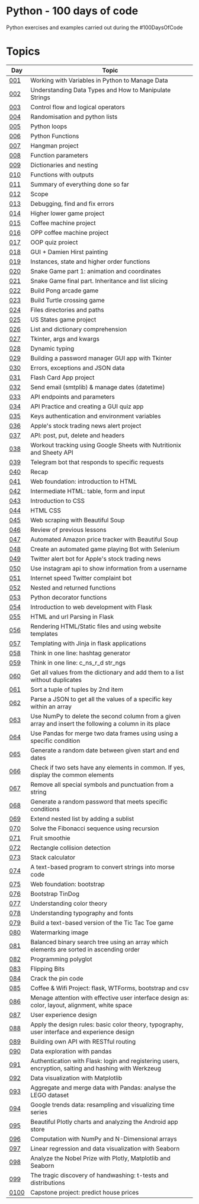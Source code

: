 # Python - 100 days of code

Python exercises and examples carried out during the #100DaysOfCode

# Topics
| Day  | Topic |
| ------------- | ------------- |
| [001](https://github.com/simonemargio/100DaysOfCode-Python/tree/main/001)  | Working with Variables in Python to Manage Data  |
| [002](https://github.com/simonemargio/100DaysOfCode-Python/tree/main/002)  | Understanding Data Types and How to Manipulate Strings  |
| [003](https://github.com/simonemargio/100DaysOfCode-Python/tree/main/003)  | Control flow and logical operators |
| [004](https://github.com/simonemargio/100DaysOfCode-Python/tree/main/004)  | Randomisation and python lists |
| [005](https://github.com/simonemargio/100DaysOfCode-Python/tree/main/005)  | Python loops |
| [006](https://github.com/simonemargio/100DaysOfCode-Python/tree/main/006)  | Python Functions |
| [007](https://github.com/simonemargio/100DaysOfCode-Python/tree/main/007)  | Hangman project |
| [008](https://github.com/simonemargio/100DaysOfCode-Python/tree/main/008)  | Function parameters |
| [009](https://github.com/simonemargio/100DaysOfCode-Python/tree/main/009)  | Dictionaries and nesting |
| [010](https://github.com/simonemargio/100DaysOfCode-Python/tree/main/010)  | Functions with outputs |
| [011](https://github.com/simonemargio/100DaysOfCode-Python/tree/main/011)  | Summary of everything done so far |
| [012](https://github.com/simonemargio/100DaysOfCode-Python/tree/main/012)  | Scope |
| [013](https://github.com/simonemargio/100DaysOfCode-Python/tree/main/013)  | Debugging, find and fix errors |
| [014](https://github.com/simonemargio/100DaysOfCode-Python/tree/main/014)  | Higher lower game project |
| [015](https://github.com/simonemargio/100DaysOfCode-Python/tree/main/015)  | Coffee machine project |
| [016](https://github.com/simonemargio/100DaysOfCode-Python/tree/main/016)  | OPP coffee machine project |
| [017](https://github.com/simonemargio/100DaysOfCode-Python/tree/main/017)  | OOP quiz proiect |
| [018](https://github.com/simonemargio/100DaysOfCode-Python/tree/main/018)  | GUI + Damien Hirst painting |
| [019](https://github.com/simonemargio/100DaysOfCode-Python/tree/main/019)  | Instances, state and higher order functions |
| [020](https://github.com/simonemargio/100DaysOfCode-Python/tree/main/020)  | Snake Game part 1: animation and coordinates |
| [021](https://github.com/simonemargio/100DaysOfCode-Python/tree/main/021)  | Snake Game final part. Inheritance and list slicing |
| [022](https://github.com/simonemargio/100DaysOfCode-Python/tree/main/022)  | Build Pong arcade game |
| [023](https://github.com/simonemargio/100DaysOfCode-Python/tree/main/023)  | Build Turtle crossing game |
| [024](https://github.com/simonemargio/100DaysOfCode-Python/tree/main/024)  | Files directories and paths |
| [025](https://github.com/simonemargio/100DaysOfCode-Python/tree/main/025)  | US States game project |
| [026](https://github.com/simonemargio/100DaysOfCode-Python/tree/main/026)  | List and dictionary comprehension |
| [027](https://github.com/simonemargio/100DaysOfCode-Python/tree/main/027)  | Tkinter, args and kwargs |
| [028](https://github.com/simonemargio/100DaysOfCode-Python/tree/main/028)  | Dynamic typing |
| [029](https://github.com/simonemargio/100DaysOfCode-Python/tree/main/029)  | Building a password manager GUI app with Tkinter |
| [030](https://github.com/simonemargio/100DaysOfCode-Python/tree/main/030)  | Errors, exceptions and JSON data |
| [031](https://github.com/simonemargio/100DaysOfCode-Python/tree/main/031)  | Flash Card App project |
| [032](https://github.com/simonemargio/100DaysOfCode-Python/tree/main/032)  | Send email (smtplib) & manage dates (datetime) |
| [033](https://github.com/simonemargio/100DaysOfCode-Python/tree/main/033)  | API endpoints and parameters |
| [034](https://github.com/simonemargio/100DaysOfCode-Python/tree/main/034)  | API Practice and creating a GUI quiz app |
| [035](https://github.com/simonemargio/100DaysOfCode-Python/tree/main/035)  | Keys authentication and environment variables |
| [036](https://github.com/simonemargio/100DaysOfCode-Python/tree/main/036)  | Apple's stock trading news alert project |
| [037](https://github.com/simonemargio/100DaysOfCode-Python/tree/main/037)  | API: post, put, delete and headers |
| [038](https://github.com/simonemargio/100DaysOfCode-Python/tree/main/038)  | Workout tracking using Google Sheets with Nutritionix and Sheety API |
| [039](https://github.com/simonemargio/100DaysOfCode-Python/tree/main/039)  | Telegram bot that responds to specific requests |
| [040](https://github.com/simonemargio/100DaysOfCode-Python/tree/main/040)  | Recap |
| [041](https://github.com/simonemargio/100DaysOfCode-Python/tree/main/041)  | Web foundation: introduction to HTML |
| [042](https://github.com/simonemargio/100DaysOfCode-Python/tree/main/042)  | Intermediate HTML: table, form and input |
| [043](https://github.com/simonemargio/100DaysOfCode-Python/tree/main/043)  | Introduction to CSS |
| [044](https://github.com/simonemargio/100DaysOfCode-Python/tree/main/044)  | HTML CSS |
| [045](https://github.com/simonemargio/100DaysOfCode-Python/tree/main/045)  | Web scraping with Beautiful Soup |
| [046](https://github.com/simonemargio/100DaysOfCode-Python/tree/main/046)  | Review of previous lessons |
| [047](https://github.com/simonemargio/100DaysOfCode-Python/tree/main/047)  | Automated Amazon price tracker with Beautiful Soup |
| [048](https://github.com/simonemargio/100DaysOfCode-Python/tree/main/048)  | Create an automated game playing Bot with Selenium |
| [049](https://github.com/simonemargio/100DaysOfCode-Python/tree/main/049)  | Twitter alert bot for Apple's stock trading news |
| [050](https://github.com/simonemargio/100DaysOfCode-Python/tree/main/050)  | Use instagram api to show information from a username |
| [051](https://github.com/simonemargio/100DaysOfCode-Python/tree/main/051)  | Internet speed Twitter complaint bot |
| [052](https://github.com/simonemargio/100DaysOfCode-Python/tree/main/052)  | Nested and returned functions |
| [053](https://github.com/simonemargio/100DaysOfCode-Python/tree/main/053)  | Python decorator functions |
| [054](https://github.com/simonemargio/100DaysOfCode-Python/tree/main/054)  | Introduction to web development with Flask |
| [055](https://github.com/simonemargio/100DaysOfCode-Python/tree/main/055)  | HTML and url Parsing in Flask |
| [056](https://github.com/simonemargio/100DaysOfCode-Python/tree/main/056)  | Rendering HTML/Static files and using website templates |
| [057](https://github.com/simonemargio/100DaysOfCode-Python/tree/main/057)  | Templating with Jinja in flask applications |
| [058](https://github.com/simonemargio/100DaysOfCode-Python/tree/main/058)  | Think in one line: hashtag generator |
| [059](https://github.com/simonemargio/100DaysOfCode-Python/tree/main/059)  | Think in one line: c_ns_r_d str_ngs |
| [060](https://github.com/simonemargio/100DaysOfCode-Python/tree/main/060)  | Get all values from the dictionary and add them to a list without duplicates |
| [061](https://github.com/simonemargio/100DaysOfCode-Python/tree/main/061)  | Sort a tuple of tuples by 2nd item|
| [062](https://github.com/simonemargio/100DaysOfCode-Python/tree/main/062)  | Parse a JSON to get all the values of a specific key within an array |
| [063](https://github.com/simonemargio/100DaysOfCode-Python/tree/main/063)  | Use NumPy to delete the second column from a given array and insert the following a column in its place |
| [064](https://github.com/simonemargio/100DaysOfCode-Python/tree/main/064)  | Use Pandas for merge two data frames using using a specific condition |
| [065](https://github.com/simonemargio/100DaysOfCode-Python/tree/main/065)  | Generate a random date between given start and end dates |
| [066](https://github.com/simonemargio/100DaysOfCode-Python/tree/main/066)  | Check if two sets have any elements in common. If yes, display the common elements |
| [067](https://github.com/simonemargio/100DaysOfCode-Python/tree/main/067)  | Remove all special symbols and punctuation from a string |
| [068](https://github.com/simonemargio/100DaysOfCode-Python/tree/main/068)  | Generate a random password that meets specific conditions |
| [069](https://github.com/simonemargio/100DaysOfCode-Python/tree/main/069)  | Extend nested list by adding a sublist |
| [070](https://github.com/simonemargio/100DaysOfCode-Python/tree/main/070)  | Solve the Fibonacci sequence using recursion |
| [071](https://github.com/simonemargio/100DaysOfCode-Python/tree/main/071)  | Fruit smoothie |
| [072](https://github.com/simonemargio/100DaysOfCode-Python/tree/main/072)  | Rectangle collision detection |
| [073](https://github.com/simonemargio/100DaysOfCode-Python/tree/main/073)  | Stack calculator |
| [074](https://github.com/simonemargio/100DaysOfCode-Python/tree/main/074)  | A text-based program to convert strings into morse code |
| [075](https://github.com/simonemargio/100DaysOfCode-Python/tree/main/075)  | Web foundation: bootstrap |
| [076](https://github.com/simonemargio/100DaysOfCode-Python/tree/main/076)  | Bootstrap TinDog |
| [077](https://github.com/simonemargio/100DaysOfCode-Python/tree/main/077)  | Understanding color theory |
| [078](https://github.com/simonemargio/100DaysOfCode-Python/tree/main/078)  | Understanding typography and fonts |
| [079](https://github.com/simonemargio/100DaysOfCode-Python/tree/main/079)  | Build a text-based version of the Tic Tac Toe game |
| [080](https://github.com/simonemargio/100DaysOfCode-Python/tree/main/080)  | Watermarking image |
| [081](https://github.com/simonemargio/100DaysOfCode-Python/tree/main/081)  | Balanced binary search tree using an array which elements are sorted in ascending order |
| [082](https://github.com/simonemargio/100DaysOfCode-Python/tree/main/082)  | Programming polyglot |
| [083](https://github.com/simonemargio/100DaysOfCode-Python/tree/main/083)  | Flipping Bits |
| [084](https://github.com/simonemargio/100DaysOfCode-Python/tree/main/084)  | Crack the pin code |
| [085](https://github.com/simonemargio/100DaysOfCode-Python/tree/main/085)  | Coffee & Wifi Project: flask, WTForms, bootstrap and csv |
| [086](https://github.com/simonemargio/100DaysOfCode-Python/tree/main/086)  | Menage attention with effective user interface design as: color, layout, alignment, white space |
| [087](https://github.com/simonemargio/100DaysOfCode-Python/tree/main/087)  | User experience design |
| [088](https://github.com/simonemargio/100DaysOfCode-Python/tree/main/088)  | Apply the design rules: basic color theory, typography, user interface and experience design |
| [089](https://github.com/simonemargio/100DaysOfCode-Python/tree/main/089)  | Building own API with RESTful routing |
| [090](https://github.com/simonemargio/100DaysOfCode-Python/tree/main/090)  | Data exploration with pandas |
| [091](https://github.com/simonemargio/100DaysOfCode-Python/tree/main/091)  | Authentication with Flask: login and registering users, encryption, salting and hashing with Werkzeug |
| [092](https://github.com/simonemargio/100DaysOfCode-Python/tree/main/092)  | Data visualization with Matplotlib |
| [093](https://github.com/simonemargio/100DaysOfCode-Python/tree/main/093)  | Aggregate and merge data with Pandas: analyse the LEGO dataset |
| [094](https://github.com/simonemargio/100DaysOfCode-Python/tree/main/094)  | Google trends data: resampling and visualizing time series |
| [095](https://github.com/simonemargio/100DaysOfCode-Python/tree/main/095)  | Beautiful Plotly charts and analyzing the Android app store |
| [096](https://github.com/simonemargio/100DaysOfCode-Python/tree/main/096)  | Computation with NumPy and N-Dimensional arrays |
| [097](https://github.com/simonemargio/100DaysOfCode-Python/tree/main/097)  | Linear regression and data visualization with Seaborn |
| [098](https://github.com/simonemargio/100DaysOfCode-Python/tree/main/098)  | Analyze the Nobel Prize with Plotly, Matplotlib and Seaborn |
| [099](https://github.com/simonemargio/100DaysOfCode-Python/tree/main/099)  | The tragic discovery of handwashing: t-tests and distributions |
| [0100](https://github.com/simonemargio/100DaysOfCode-Python/tree/main/0100)  | Capstone project: predict house prices |